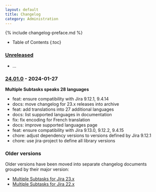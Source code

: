 ```yaml
---
layout: default
title: Changelog
category: Administration
---
```


{% include changelog-preface.md %}

* Table of Contents
{:toc}

### [Unreleased]

* ...

### [24.01.0] - 2024-01-27

**Multiple Subtasks speaks 28 languages**

* feat: ensure compatibility with Jira 9.12.1, 9.4.14
* docs: move changelog for 23.x releases into archive
* feat: add translations into 27 additional languages
* docs: list supported languages in documentation
* fix: fix encoding for French translation
* docs: improve supported languages page
* feat: ensure compatibility with Jira 9.13.0, 9.12.2, 9.4.15
* chore: adjust dependency versions to versions defined by Jira 9.12.1
* chore: use jira-project to define all library versions

### Older versions

Older versions have been moved into separate changelog documents grouped by their major version:

* [Multiple Subtasks for Jira 23.x](/changelog-23x)
* [Multiple Subtasks for Jira 22.x](/changelog-22x)

[Unreleased]: https://github.com/codescape/jira-multiple-subtasks/compare/24.01.0...HEAD
[24.01.0]: https://github.com/codescape/jira-multiple-subtasks/compare/23.12.0...24.01.0
